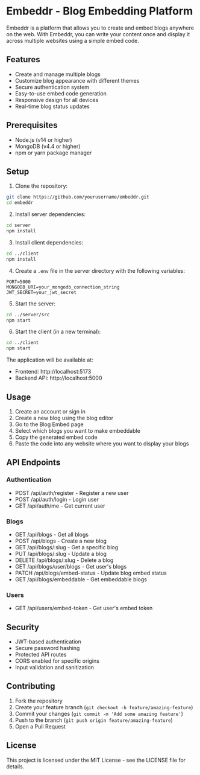 # Embeddr - Blog Embedding Platform

Embeddr is a platform that allows you to create and embed blogs anywhere on the web. With Embeddr, you can write your content once and display it across multiple websites using a simple embed code.

## Features

- Create and manage multiple blogs
- Customize blog appearance with different themes
- Secure authentication system
- Easy-to-use embed code generation
- Responsive design for all devices
- Real-time blog status updates

## Prerequisites

- Node.js (v14 or higher)
- MongoDB (v4.4 or higher)
- npm or yarn package manager

## Setup

1. Clone the repository:
```bash
git clone https://github.com/yourusername/embeddr.git
cd embeddr
```

2. Install server dependencies:
```bash
cd server
npm install
```

3. Install client dependencies:
```bash
cd ../client
npm install
```

4. Create a `.env` file in the server directory with the following variables:
```
PORT=5000
MONGODB_URI=your_mongodb_connection_string
JWT_SECRET=your_jwt_secret
```

5. Start the server:
```bash
cd ../server/src
npm start
```

6. Start the client (in a new terminal):
```bash
cd ../client
npm start
```

The application will be available at:
- Frontend: http://localhost:5173
- Backend API: http://localhost:5000

## Usage

1. Create an account or sign in
2. Create a new blog using the blog editor
3. Go to the Blog Embed page
4. Select which blogs you want to make embeddable
5. Copy the generated embed code
6. Paste the code into any website where you want to display your blogs

## API Endpoints

### Authentication
- POST /api/auth/register - Register a new user
- POST /api/auth/login - Login user
- GET /api/auth/me - Get current user

### Blogs
- GET /api/blogs - Get all blogs
- POST /api/blogs - Create a new blog
- GET /api/blogs/:slug - Get a specific blog
- PUT /api/blogs/:slug - Update a blog
- DELETE /api/blogs/:slug - Delete a blog
- GET /api/blogs/user/blogs - Get user's blogs
- PATCH /api/blogs/embed-status - Update blog embed status
- GET /api/blogs/embeddable - Get embeddable blogs

### Users
- GET /api/users/embed-token - Get user's embed token

## Security

- JWT-based authentication
- Secure password hashing
- Protected API routes
- CORS enabled for specific origins
- Input validation and sanitization

## Contributing

1. Fork the repository
2. Create your feature branch (`git checkout -b feature/amazing-feature`)
3. Commit your changes (`git commit -m 'Add some amazing feature'`)
4. Push to the branch (`git push origin feature/amazing-feature`)
5. Open a Pull Request

## License

This project is licensed under the MIT License - see the LICENSE file for details. 
